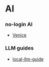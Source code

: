 # AI

### no-login AI

- [Venice](https://venice.ai/)

### LLM guides

- [local-llm-guide](https://github.com/gnukeith/local-llm-guide)
